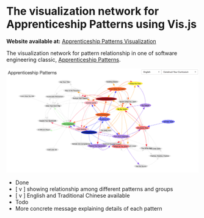 # The visualization network for Apprenticeship Patterns using Vis.js

**Website available at:** [Apprenticeship Patterns Visualization](https://cyyeh.github.io/apprenticeship_patterns/docs/)

The visualization network for pattern relationship in one of software engineering classic, [Apprenticeship Patterns](https://www.amazon.com/Apprenticeship-Patterns-Guidance-Aspiring-Craftsman/dp/0596518382).

![Apprenticeship Patterns Visualization](cover.jpg)

- Done
- [ v ] showing relationship among different patterns and groups
- [ v ] English and Traditional Chinese available
- Todo
- More concrete message explaining details of each pattern